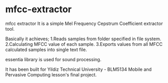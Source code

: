 # mfcc-extractor
mfcc extractor
It is a simple Mel Frequency Cepstrum Coefficient extractor tool.

Basically it achieves;
1.Reads samples from folder specified in file system. 
2.Calculating MFCC value of each sample.
3.Exports values from all MFCC calculated samples into single text file.

essentia library is used for sound processing.

It has been built for Yildiz Technical University - BLM5134 Mobile and Pervasive Computing lesson's final project.
